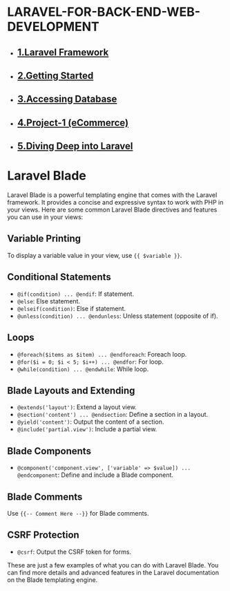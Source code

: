 # LARAVEL-FOR-BACK-END-WEB-DEVELOPMENT

- ## [1.Laravel Framework](https://github.com/Tahsin000/LARAVEL-FOR-BACK-END-WEB-DEVELOPMENT/tree/INDEXING-COURSE/1.Laravel%20Framework)
- ## [2.Getting Started](https://github.com/Tahsin000/LARAVEL-FOR-BACK-END-WEB-DEVELOPMENT/tree/INDEXING-COURSE/2.Getting%20Started)
- ## [3.Accessing Database](https://github.com/Tahsin000/LARAVEL-FOR-BACK-END-WEB-DEVELOPMENT/tree/INDEXING-COURSE/3.Accessing%20Database)
- ## [4.Project-1 (eCommerce)](https://github.com/Tahsin000/LARAVEL-FOR-BACK-END-WEB-DEVELOPMENT/tree/INDEXING-COURSE/4.Project-1%20(eCommerce))
- ## [5.Diving Deep into Laravel](https://github.com/Tahsin000/LARAVEL-FOR-BACK-END-WEB-DEVELOPMENT/tree/INDEXING-COURSE/5.Diving%20Deep%20into%20Laravel)


# Laravel Blade

Laravel Blade is a powerful templating engine that comes with the Laravel framework. It provides a concise and expressive syntax to work with PHP in your views. Here are some common Laravel Blade directives and features you can use in your views:

## Variable Printing

To display a variable value in your view, use `{{ $variable }}`.

## Conditional Statements

- `@if(condition) ... @endif`: If statement.
- `@else`: Else statement.
- `@elseif(condition)`: Else if statement.
- `@unless(condition) ... @endunless`: Unless statement (opposite of if).

## Loops

- `@foreach($items as $item) ... @endforeach`: Foreach loop.
- `@for($i = 0; $i < 5; $i++) ... @endfor`: For loop.
- `@while(condition) ... @endwhile`: While loop.

## Blade Layouts and Extending

- `@extends('layout')`: Extend a layout view.
- `@section('content') ... @endsection`: Define a section in a layout.
- `@yield('content')`: Output the content of a section.
- `@include('partial.view')`: Include a partial view.

## Blade Components

- `@component('component.view', ['variable' => $value]) ... @endcomponent`: Define and include a Blade component.

## Blade Comments

Use `{{-- Comment Here --}}` for Blade comments.

## CSRF Protection

- `@csrf`: Output the CSRF token for forms.

These are just a few examples of what you can do with Laravel Blade. You can find more details and advanced features in the Laravel documentation on the Blade templating engine.
